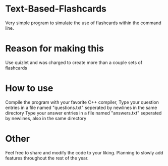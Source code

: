 # Text-Based-Flashcards
Very simple program to simulate the use of flashcards within the command line.

# Reason for making this
Use quizlet and was charged to create more than a couple sets of flashcards

# How to use
Compile the program with your favorite C++ compiler,
Type your question entries in a file named "questions.txt" seperated by newlines in the same directory
Type your answer entries in a file named "answers.txt" seperated by newlines, also in the same directory

# Other
Feel free to share and modify the code to your liking.
Planning to slowly add features throughout the rest of the year.
